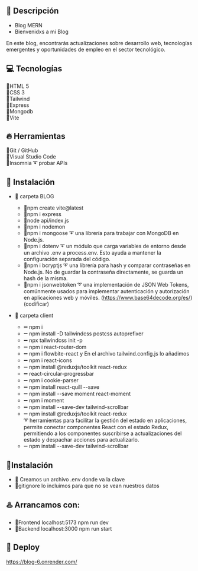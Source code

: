
## 🌈  Descripción
- Blog MERN  
- Bienvenidxs a mi Blog  
  

En este blog, encontrarás actualizaciones sobre desarrollo web, tecnologías emergentes y oportunidades de empleo en el sector tecnológico.



## 💻 Tecnologías 
🔹HTML 5  
🔹CSS 3  
🔹Tailwind  
🔹Express  
🔹Mongodb  
🔹Vite  

## 🔥 Herramientas
🔹Git / GitHub  
🔹Visual Studio Code  
🔹Insomnia ➰  probar APIs 

## 🚀 Instalación

- 🔸 carpeta BLOG  
  - 🔹npm create vite@latest  
  - 🔹npm i express  
  - 🔹node api/index.js  
  - 🔹npm i nodemon  
  - 🔹npm i mongoose ➰ una librería para trabajar con MongoDB en Node.js.  
  - 🔹npm i dotenv ➰ un módulo que carga variables de entorno desde un archivo .env a process.env. Esto ayuda a mantener la configuración separada del código.  
  - 🔹npm i bcryptjs ➰ una librería para hash y comparar contraseñas en Node.js. No de guardar la contraseña directamente, se guarda un hash de la misma. 
  - 🔹npm i jsonwebtoken ➰ una implementación de JSON Web Tokens, comúnmente usados para implementar autenticación y autorización en aplicaciones web y móviles. (https://www.base64decode.org/es/) (codificar)

 
- 🔸 carpeta client
  - ➖ npm i
  - ➖ npm install -D tailwindcss postcss autoprefixer
  - ➖ npx tailwindcss init -p
  - ➖ npm i react-router-dom
  - ➖ npm i flowbite-react y En el archivo tailwind.config.js lo añadimos
  - ➖ npm i react-icons
  - ➖ npm install @reduxjs/toolkit react-redux  
  - ➖ react-circular-progressbar  
  - ➖ npm i cookie-parser 
  - ➖ npm install react-quill --save    
  - ➖ npm install --save moment react-moment 
  - ➖ npm i moment   
  - ➖ npm install --save-dev tailwind-scrollbar
  - ➖ npm install @reduxjs/toolkit react-redux  
       ➰ herramientas para facilitar la gestión del estado en aplicaciones, permite conectar componentes React con el estado Redux, permitiendo a los componentes suscribirse a actualizaciones del estado y despachar acciones para actualizarlo.
  - ➖ npm install --save-dev tailwind-scrollbar  


## 🚨Instalación
- 🔹 Creamos un archivo .env donde va la clave  
- 🔹gitignore lo incluimos para que no se vean nuestros datos  

## ♨️ Arrancamos con:

- 🔹Frontend  localhost:5173  npm run dev  
- 🔹Backend localhost:3000  npm run start

## 🔗 Deploy 

https://blog-6.onrender.com/
